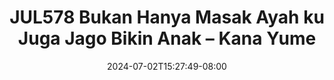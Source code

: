 --- 
title: "JUL578  Bukan Hanya Masak  Ayah ku Juga Jago Bikin Anak – Kana Yume"
description: "nonton bokeh JUL578  Bukan Hanya Masak  Ayah ku Juga Jago Bikin Anak – Kana Yume twitter   terbaru"
date: 2024-07-02T15:27:49-08:00
file_code: "e9b5zus36q04"
draft: false
cover: "2ddb9d25qis2yift.jpg"
tags: ["Bukan", "Hanya", "Masak", "Ayah", "Juga", "Jago", "Bikin", "Anak", "Kana", "Yume", "bokep-indo", "bokep-viral", "bokep-ig"]
length: 7156
fld_id: "1392271"
foldername: "anakayah"
categories: ["anakayah"]
views: 19
---